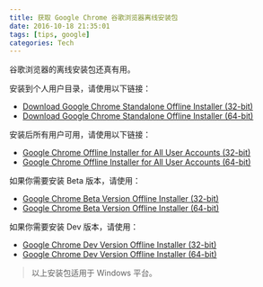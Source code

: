 ```yaml
---
title: 获取 Google Chrome 谷歌浏览器离线安装包
date: 2016-10-18 21:35:01
tags: [tips, google]
categories: Tech
---
```


谷歌浏览器的离线安装包还真有用。

<!-- more -->

安装到个人用户目录，请使用以下链接：

- [Download Google Chrome Standalone Offline Installer (32-bit)][1]
- [Download Google Chrome Standalone Offline Installer (64-bit)][2]

安装后所有用户可用，请使用以下链接：

- [Google Chrome Offline Installer for All User Accounts (32-bit)][3]
- [Google Chrome Offline Installer for All User Accounts (64-bit)][4]

如果你需要安装 Beta 版本，请使用：

- [Google Chrome Beta Version Offline Installer (32-bit)][5]
- [Google Chrome Beta Version Offline Installer (64-bit)][6]

如果你需要安装 Dev 版本，请使用：

- [Google Chrome Dev Version Offline Installer (32-bit)][7]
- [Google Chrome Dev Version Offline Installer (64-bit)][8]

> 以上安装包适用于 Windows 平台。

[1]: http://www.google.com/chrome/eula.html?standalone=1
[2]: http://www.google.com/chrome/eula.html?standalone=1&platform=win64
[3]: http://www.google.com/chrome/eula.html?system=true&standalone=1
[4]: http://www.google.com/chrome/eula.html?system=true&standalone=1&platform=win64
[5]: https://www.google.com/chrome/browser/beta.html?standalone=1
[6]: https://www.google.com/chrome/browser/beta.html?platform=win64&standalone=1
[7]: https://www.google.com/chrome/browser/index.html?extra=devchannel&standalone=1
[8]: https://www.google.com/chrome/browser/index.html?extra=devchannel&platform=win64&standalone=1
